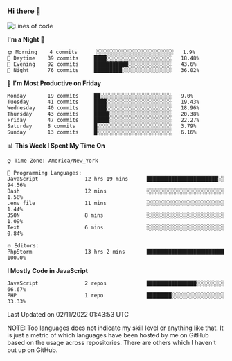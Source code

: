 ### Hi there 👋

<!--
**LynxJinxxy/LynxJinxxy** is a ✨ _special_ ✨ repository because its `README.md` (this file) appears on your GitHub profile.

Here are some ideas to get you started:

- 🔭 I’m currently working on ...
- 🌱 I’m currently learning ...
- 👯 I’m looking to collaborate on ...
- 🤔 I’m looking for help with ...
- 💬 Ask me about ...
- 📫 How to reach me: ...
- 😄 Pronouns: ...
- ⚡ Fun fact: ...
-->

<!--START_SECTION:waka-->
![Lines of code](https://img.shields.io/badge/From%20Hello%20World%20I%27ve%20Written-22%20Thousand%20lines%20of%20code-blue)

**I'm a Night 🦉** 

```text
🌞 Morning    4 commits      ░░░░░░░░░░░░░░░░░░░░░░░░░   1.9% 
🌆 Daytime    39 commits     ████░░░░░░░░░░░░░░░░░░░░░   18.48% 
🌃 Evening    92 commits     ███████████░░░░░░░░░░░░░░   43.6% 
🌙 Night      76 commits     █████████░░░░░░░░░░░░░░░░   36.02%

```
📅 **I'm Most Productive on Friday** 

```text
Monday       19 commits     ██░░░░░░░░░░░░░░░░░░░░░░░   9.0% 
Tuesday      41 commits     ████░░░░░░░░░░░░░░░░░░░░░   19.43% 
Wednesday    40 commits     ████░░░░░░░░░░░░░░░░░░░░░   18.96% 
Thursday     43 commits     █████░░░░░░░░░░░░░░░░░░░░   20.38% 
Friday       47 commits     █████░░░░░░░░░░░░░░░░░░░░   22.27% 
Saturday     8 commits      █░░░░░░░░░░░░░░░░░░░░░░░░   3.79% 
Sunday       13 commits     █░░░░░░░░░░░░░░░░░░░░░░░░   6.16%

```


📊 **This Week I Spent My Time On** 

```text
⌚︎ Time Zone: America/New_York

💬 Programming Languages: 
JavaScript               12 hrs 19 mins      ███████████████████████░░   94.56% 
Bash                     12 mins             ░░░░░░░░░░░░░░░░░░░░░░░░░   1.58% 
.env file                11 mins             ░░░░░░░░░░░░░░░░░░░░░░░░░   1.44% 
JSON                     8 mins              ░░░░░░░░░░░░░░░░░░░░░░░░░   1.09% 
Text                     6 mins              ░░░░░░░░░░░░░░░░░░░░░░░░░   0.84%

🔥 Editors: 
PhpStorm                 13 hrs 2 mins       █████████████████████████   100.0%

```

**I Mostly Code in JavaScript** 

```text
JavaScript               2 repos             ████████████████░░░░░░░░░   66.67% 
PHP                      1 repo              ████████░░░░░░░░░░░░░░░░░   33.33%

```



 Last Updated on 02/11/2022 01:43:53 UTC
<!--END_SECTION:waka-->
NOTE: Top languages does not indicate my skill level or anything like that. It is just a metric of which languages have been hosted by me on GitHub based on the usage across repositories. There are others which I haven't put up on GitHub.
